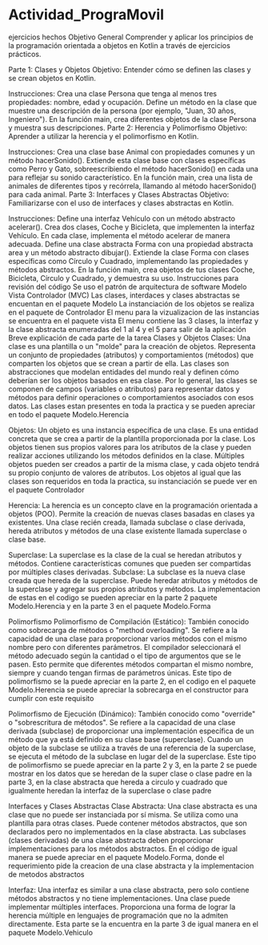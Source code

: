 # Actividad_PrograMovil
ejercicios hechos 
Objetivo General
Comprender y aplicar los principios de la programación orientada a objetos en Kotlin a través de ejercicios prácticos.

Parte 1: Clases y Objetos
Objetivo:
Entender cómo se definen las clases y se crean objetos en Kotlin.

Instrucciones:
Crea una clase Persona que tenga al menos tres propiedades: nombre, edad y ocupación.
Define un método en la clase que muestre una descripción de la persona (por ejemplo, "Juan, 30 años, Ingeniero").
En la función main, crea diferentes objetos de la clase Persona y muestra sus descripciones.
Parte 2: Herencia y Polimorfismo
Objetivo:
Aprender a utilizar la herencia y el polimorfismo en Kotlin.

Instrucciones:
Crea una clase base Animal con propiedades comunes y un método hacerSonido().
Extiende esta clase base con clases específicas como Perro y Gato, sobreescribiendo el método hacerSonido() en cada una para reflejar su sonido característico.
En la función main, crea una lista de animales de diferentes tipos y recórrela, llamando al método hacerSonido() para cada animal.
Parte 3: Interfaces y Clases Abstractas
Objetivo:
Familiarizarse con el uso de interfaces y clases abstractas en Kotlin.

Instrucciones:
Define una interfaz Vehículo con un método abstracto acelerar().
Crea dos clases, Coche y Bicicleta, que implementen la interfaz Vehículo. En cada clase, implementa el método acelerar de manera adecuada.
Define una clase abstracta Forma con una propiedad abstracta area y un método abstracto dibujar().
Extiende la clase Forma con clases específicas como Círculo y Cuadrado, implementando las propiedades y métodos abstractos.
En la función main, crea objetos de tus clases Coche, Bicicleta, Círculo y Cuadrado, y demuestra su uso.
Instrucciones para revisión del código
Se uso el patrón de arquitectura de software Modelo Vista Controlador (MVC)
Las clases, interdaces y clases abstractas se encuentan en el paquete Modelo
La instanciación de los objetos se realiza en el paquete de Controlador
El menu para la vizualizacion de las instancias se encuentra en el paquete vista
El menu contiene las 3 clases, la interfaz y la clase abstracta enumeradas del 1 al 4 y el 5 para salir de la aplicación
Breve explicación de cada parte de la tarea
Clases y Objetos
Clases:
Una clase es una plantilla o un "molde" para la creación de objetos. Representa un conjunto de propiedades (atributos) y comportamientos (métodos) que comparten los objetos que se crean a partir de ella.
Las clases son abstracciones que modelan entidades del mundo real y definen cómo deberían ser los objetos basados en esa clase.
Por lo general, las clases se componen de campos (variables o atributos) para representar datos y métodos para definir operaciones o comportamientos asociados con esos datos.
Las clases estan presentes en toda la practica y se pueden apreciar en todo el paquete Modelo.Herencia

Objetos:
Un objeto es una instancia específica de una clase. Es una entidad concreta que se crea a partir de la plantilla proporcionada por la clase.
Los objetos tienen sus propios valores para los atributos de la clase y pueden realizar acciones utilizando los métodos definidos en la clase.
Múltiples objetos pueden ser creados a partir de la misma clase, y cada objeto tendrá su propio conjunto de valores de atributos.
Los objetos al igual que las clases son requeridos en toda la practica, su instanciación se puede ver en el paquete Controlador

Herencia:
La herencia es un concepto clave en la programación orientada a objetos (POO). Permite la creación de nuevas clases basadas en clases ya existentes. Una clase recién creada, llamada subclase o clase derivada, hereda atributos y métodos de una clase existente llamada superclase o clase base.

Superclase:
La superclase es la clase de la cual se heredan atributos y métodos.
Contiene características comunes que pueden ser compartidas por múltiples clases derivadas.
Subclase:
La subclase es la nueva clase creada que hereda de la superclase.
Puede heredar atributos y métodos de la superclase y agregar sus propios atributos y métodos.
La implementacion de estas en el codigo se pueden apreciar en la parte 2 paquete Modelo.Herencia y en la parte 3 en el paquete Modelo.Forma

Polimorfismo
Polimorfismo de Compilación (Estático):
También conocido como sobrecarga de métodos o "method overloading".
Se refiere a la capacidad de una clase para proporcionar varios métodos con el mismo nombre pero con diferentes parámetros.
El compilador seleccionará el método adecuado según la cantidad o el tipo de argumentos que se le pasen.
Esto permite que diferentes métodos compartan el mismo nombre, siempre y cuando tengan firmas de parámetros únicas.
Este tipo de polimorfismo se la puede apreciar en la parte 2, en el codigo en el paquete Modelo.Herencia se puede apreciar la sobrecarga en el constructor para cumplir con este requisito

Polimorfismo de Ejecución (Dinámico):
También conocido como "override" o "sobrescritura de métodos".
Se refiere a la capacidad de una clase derivada (subclase) de proporcionar una implementación específica de un método que ya está definido en su clase base (superclase).
Cuando un objeto de la subclase se utiliza a través de una referencia de la superclase, se ejecuta el método de la subclase en lugar del de la superclase.
Este tipo de polimorfismo se puede apreciar en la parte 2 y 3, en la parte 2 se puede mostrar en los datos que se heredan de la super clase o clase padre en la parte 3, en la clase abstracta que hereda a circulo y cuadrado que igualmente heredan la interfaz de la superclase o clase padre

Interfaces y Clases Abstractas
Clase Abstracta:
Una clase abstracta es una clase que no puede ser instanciada por sí misma. Se utiliza como una plantilla para otras clases.
Puede contener métodos abstractos, que son declarados pero no implementados en la clase abstracta.
Las subclases (clases derivadas) de una clase abstracta deben proporcionar implementaciones para los métodos abstractos.
En el código de igual manera se puede apreciar en el paquete Modelo.Forma, donde el requerimiento pide la creacion de una clase abstracta y la implementacion de metodos abstractos

Interfaz:
Una interfaz es similar a una clase abstracta, pero solo contiene métodos abstractos y no tiene implementaciones.
Una clase puede implementar múltiples interfaces.
Proporciona una forma de lograr la herencia múltiple en lenguajes de programación que no la admiten directamente.
Esta parte se la encuentra en la parte 3 de igual manera en el paquete Modelo.Vehiculo
